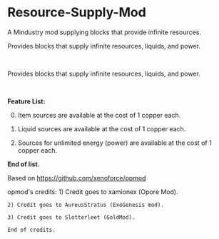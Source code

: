 # Resource-Supply-Mod
A Mindustry mod supplying blocks that provide infinite resources.


Provides blocks that supply infinite resources, liquids, and power.

<br>

Provides blocks that supply infinite resources, liquids, and power.

<br>

**Feature List:**

0. Item sources are available at the cost of 1 copper each.

1. Liquid sources are available at the cost of 1 copper each.

2. Sources for unlimited energy (power) are available at the cost of 1 copper each.


**End of list.**


Based on https://github.com/xenoforce/opmod


opmod's credits:
    1) Credit goes to xamionex (Opore Mod).

    2) Credit goes to AureusStratus (ExoGenesis mod).

    3) Credit goes to Slotterleet (GoldMod).

    End of credits.
